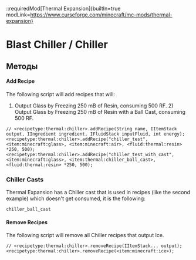 ::requiredMod[Thermal Expansion]{builtIn=true modLink=https://www.curseforge.com/minecraft/mc-mods/thermal-expansion}

# Blast Chiller / Chiller

## Методы

#### Add Recipe

The following script will add recipes that will:

1) Output Glass by Freezing 250 mB of Resin, consuming 500 RF. 2) Output Glass by Freezing 250 mB of Resin with a Ball Cast, consuming 500 RF.

```zenscript
// <recipetype:thermal:chiller>.addRecipe(String name, IItemStack output, IIngredient ingredient, IFluidStack inputFluid, int energy);
<recipetype:thermal:chiller>.addRecipe("chiller_test", <item:minecraft:glass>, <item:minecraft:air>, <fluid:thermal:resin> *250, 500);
<recipetype:thermal:chiller>.addRecipe("chiller_test_with_cast", <item:minecraft:glass>, <item:thermal:chiller_ball_cast>, <fluid:thermal:resin> *250, 500);

```

### Chiller Casts

Thermal Expansion has a Chiller cast that is used in recipes (like the second example) which doesn't get consumed, it is the following:

```
chiller_ball_cast
```


#### Remove Recipes

The following script will remove all Chiller recipes that output Ice.

```zenscript
// <recipetype:thermal:chiller>.removeRecipe(IItemStack... output);
<recipetype:thermal:chiller>.removeRecipe(<item:minecraft:ice>);
```
